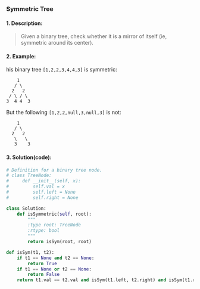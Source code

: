 ### Symmetric Tree

#### 1. Description:

>Given a binary tree, check whether it is a mirror of itself (ie, symmetric around its center).

#### 2. Example:

his binary tree `[1,2,2,3,4,4,3]` is symmetric:

```
    1
   / \
  2   2
 / \ / \
3  4 4  3
```

But the following `[1,2,2,null,3,null,3]` is not:

```
    1
   / \
  2   2
   \   \
   3    3
```

#### 3. Solution(code):

```python
# Definition for a binary tree node.
# class TreeNode:
#     def __init__(self, x):
#         self.val = x
#         self.left = None
#         self.right = None

class Solution:
    def isSymmetric(self, root):
        """
        :type root: TreeNode
        :rtype: bool
        """
        return isSym(root, root)

def isSym(t1, t2):
    if t1 == None and t2 == None:
        return True
    if t1 == None or t2 == None:
        return False
    return t1.val == t2.val and isSym(t1.left, t2.right) and isSym(t1.right, t2.left)
```

